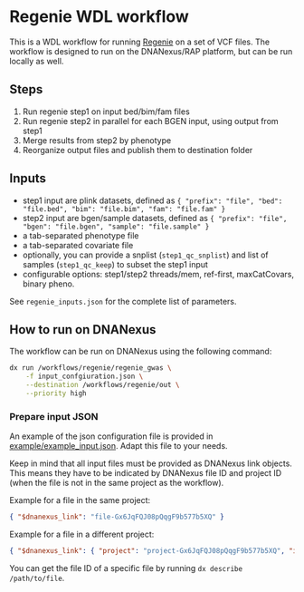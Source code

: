 # Regenie WDL workflow

This is a WDL workflow for running [Regenie](https://rgcgithub.github.io/regenie/) on a set of VCF files. The workflow is designed to run on the DNANexus/RAP platform, but can be run locally as well.

## Steps

1. Run regenie step1 on input bed/bim/fam files
2. Run regenie step2 in parallel for each BGEN input, using output from step1
3. Merge results from step2 by phenotype
4. Reorganize output files and publish them to destination folder

## Inputs

- step1 input are plink datasets, defined as `{ "prefix": "file", "bed": "file.bed", "bim": "file.bim", "fam": "file.fam" }`
- step2 input are bgen/sample datasets, defined as `{ "prefix": "file", "bgen": "file.bgen", "sample": "file.sample" }`
- a tab-separated phenotype file
- a tab-separated covariate file
- optionally, you can provide a snplist (`step1_qc_snplist`) and list of samples (`step1_qc_keep`) to subset the step1 input 
- configurable options: step1/step2 threads/mem, ref-first, maxCatCovars, binary pheno.

See `regenie_inputs.json` for the complete list of parameters.

## How to run on DNANexus

The workflow can be run on DNANexus using the following command:

```bash
dx run /workflows/regenie/regenie_gwas \
	-f input_confgiuration.json \
	--destination /workflows/regenie/out \
	--priority high
```

### Prepare input JSON

An example of the json configuration file is provided in [example/example_input.json](example/example_input.json). Adapt this file to your needs. 

Keep in mind that all input files must be provided as DNANexus link objects. This means they have to be indicated by DNANexus file ID and project ID (when the file is not in the same project as the workflow).

Example for a file in the same project:

```json
{ "$dnanexus_link": "file-Gx6JqFQJ08pQqgF9b577b5XQ" }
```

Example for a file in a different project:

```json
{ "$dnanexus_link": { "project": "project-Gx6JqFQJ08pQqgF9b577b5XQ", "id": "file-Gx6JqFQJ08pQqgF9b577b5XQ" } }
```

You can get the file ID of a specific file by running `dx describe /path/to/file`.